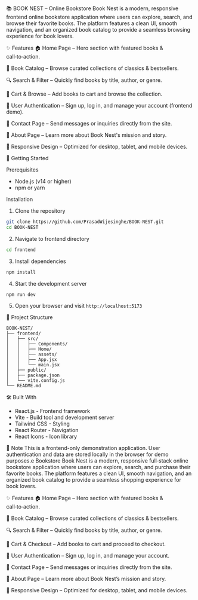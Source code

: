 📚 BOOK NEST – Online Bookstore
Book Nest is a modern, responsive frontend online bookstore application where users can explore, search, and browse their favorite books.
The platform features a clean UI, smooth navigation, and an organized book catalog to provide a seamless browsing experience for book lovers.

✨ Features
🏠 Home Page – Hero section with featured books & call‑to‑action.

📖 Book Catalog – Browse curated collections of classics & bestsellers.

🔍 Search & Filter – Quickly find books by title, author, or genre.

🛒 Cart & Browse – Add books to cart and browse the collection.

👤 User Authentication – Sign up, log in, and manage your account (frontend demo).

📩 Contact Page – Send messages or inquiries directly from the site.

📄 About Page – Learn more about Book Nest's mission and story.

📱 Responsive Design – Optimized for desktop, tablet, and mobile devices.

🚀 Getting Started

Prerequisites
- Node.js (v14 or higher)
- npm or yarn

Installation
1. Clone the repository
```bash
git clone https://github.com/PrasadWijesinghe/BOOK-NEST.git
cd BOOK-NEST
```

2. Navigate to frontend directory
```bash
cd frontend
```

3. Install dependencies
```bash
npm install
```

4. Start the development server
```bash
npm run dev
```

5. Open your browser and visit `http://localhost:5173`

📁 Project Structure
```
BOOK-NEST/
├── frontend/
│   ├── src/
│   │   ├── Components/
│   │   ├── Home/
│   │   ├── assets/
│   │   ├── App.jsx
│   │   └── main.jsx
│   ├── public/
│   ├── package.json
│   └── vite.config.js
└── README.md
```

🛠️ Built With
- React.js - Frontend framework
- Vite - Build tool and development server
- Tailwind CSS - Styling
- React Router - Navigation
- React Icons - Icon library

📝 Note
This is a frontend-only demonstration application. User authentication and data are stored locally in the browser for demo purposes.e Bookstore
Book Nest is a modern, responsive full‑stack online bookstore application where users can explore, search, and purchase their favorite books.
The platform features a clean UI, smooth navigation, and an organized book catalog to provide a seamless shopping experience for book lovers.

✨ Features
🏠 Home Page – Hero section with featured books & call‑to‑action.

📖 Book Catalog – Browse curated collections of classics & bestsellers.

🔍 Search & Filter – Quickly find books by title, author, or genre.

🛒 Cart & Checkout – Add books to cart and proceed to checkout.

👤 User Authentication – Sign up, log in, and manage your account.

📩 Contact Page – Send messages or inquiries directly from the site.

📄 About Page – Learn more about Book Nest’s mission and story.

📱 Responsive Design – Optimized for desktop, tablet, and mobile devices.
